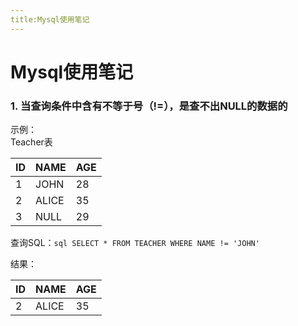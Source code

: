 ```yaml
---
title:Mysql使用笔记
---
```


# Mysql使用笔记


### 1. 当查询条件中含有不等于号（!=），是查不出NULL的数据的

示例：  
Teacher表

| ID  | NAME  | AGE |
|-----|-------|-----|
| 1   | JOHN  | 28  |
| 2   | ALICE | 35  |
| 3   | NULL  | 29  |

查询SQL：```sql SELECT * FROM TEACHER WHERE NAME != 'JOHN'```

结果：  

| ID  | NAME   | AGE |
|-----|--------|-----|
| 2   | ALICE  | 35  |
